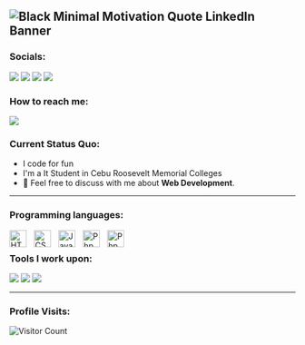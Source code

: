 ![Black Minimal Motivation Quote LinkedIn Banner](https://github.com/ZaneDaniel11/ZaneDaniel11/assets/118499857/b7a0065f-6b61-4ff0-b33b-5415fe771ff0)
-------------------------------------------

 
### Socials: 
<a href="https://www.youtube.com/@RedBlue111"><img src="https://img.shields.io/badge/Zanedaniel-FF0000?style=for-the-badge&logo=youtube&logoColor=white%22"></a> <a href="https://www.instagram.com/zane_daniel200?fbclid=IwAR2SJ3suO5mKna05HTVF0QV8DFohM62eWFWyNc0PSrLJX5mU6Ck6zVGsimI"><img src="https://img.shields.io/badge/Zane Daniel-%23E4405F.svg?&style=for-the-badge&logo=instagram&logoColor=white"></a>  <a href="https://ph.linkedin.com/in/zane-daniel"><img src="https://img.shields.io/badge/Zane Daniel-%230077B5.svg?&style=for-the-badge&logo=linkedin&logoColor=white"></a> <a href="https://www.facebook.com/markdaniel.notado.94/"><img src="https://img.shields.io/badge/Zane Daniel-1877F2?style=for-the-badge&logo=facebook&logoColor=white"></a>
<br>
### How to reach me: 
<a href="mailto: kramnotado22@gmail.com">
<img src="https://img.shields.io/badge/-kramnotado22%40gmail.com-7B83EB?&style=for-the-badge&logo=Microsoft-outlook&logoColor=white" ></a>


### Current Status Quo:

- I code for fun
- I'm a It Student in Cebu Roosevelt Memorial Colleges
- 💬 Feel free to discuss with me about <strong>Web Development</strong>.

------------------------------------------- 
### Programming languages:

<img align="left" alt="HTML" width="30px" style="padding-right:10px;" src="https://cdn.jsdelivr.net/gh/devicons/devicon/icons/html5/html5-plain.svg" />
<img align="left" alt="CSS" width="30px" style="padding-right:10px;" src="https://cdn.jsdelivr.net/gh/devicons/devicon/icons/css3/css3-plain.svg" />
<img align="left" alt="JavaScript" width="30px" style="padding-right:10px;" src="https://cdn.jsdelivr.net/gh/devicons/devicon/icons/javascript/javascript-plain.svg" />
<img align="left" alt="Php" width="30px" style="padding-right: 10px;" src="https://seeklogo.com/images/C/c-sharp-c-logo-02F17714BA-seeklogo.com.png" />
<img align="left" alt="Php" width="30px" style="padding-right: 10px;" src="https://cdn-icons-png.flaticon.com/512/5968/5968332.png" />

<br>


### Tools I work upon:
<img src="http://img.shields.io/badge/-VS%20Code-000000?style=for-the-badge&logo=Visual-studio-code&logoColor=blue">  <img src="https://img.shields.io/badge/Canva-%2300C4CC.svg?style=for-the-badge&logo=Canva&logoColor=white"> <img src="https://img.shields.io/badge/figma-%23F24E1E.svg?style=for-the-badge&logo=figma&logoColor=white"> 


--------------------------------------------

### Profile Visits:
![Visitor Count](https://profile-counter.glitch.me/{ZaneDaniel11}/count.svg)


